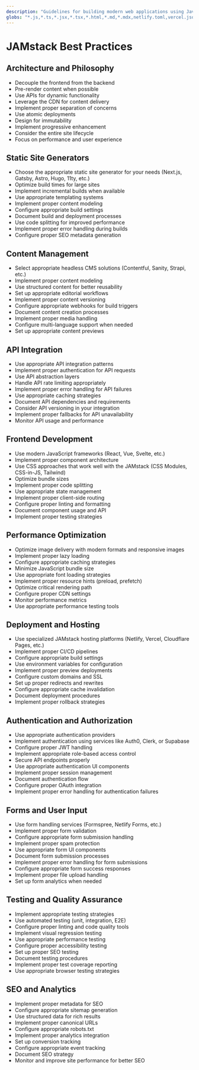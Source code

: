 ```yaml
---
description: "Guidelines for building modern web applications using JavaScript, APIs, and Markup (JAMstack)"
globs: "*.js,*.ts,*.jsx,*.tsx,*.html,*.md,*.mdx,netlify.toml,vercel.json"
---
```


# JAMstack Best Practices

## Architecture and Philosophy

- Decouple the frontend from the backend
- Pre-render content when possible
- Use APIs for dynamic functionality
- Leverage the CDN for content delivery
- Implement proper separation of concerns
- Use atomic deployments
- Design for immutability
- Implement progressive enhancement
- Consider the entire site lifecycle
- Focus on performance and user experience

## Static Site Generators

- Choose the appropriate static site generator for your needs (Next.js, Gatsby, Astro, Hugo, 11ty, etc.)
- Optimize build times for large sites
- Implement incremental builds when available
- Use appropriate templating systems
- Implement proper content modeling
- Configure appropriate build settings
- Document build and deployment processes
- Use code splitting for improved performance
- Implement proper error handling during builds
- Configure proper SEO metadata generation

## Content Management

- Select appropriate headless CMS solutions (Contentful, Sanity, Strapi, etc.)
- Implement proper content modeling
- Use structured content for better reusability
- Set up appropriate editorial workflows
- Implement proper content versioning
- Configure appropriate webhooks for build triggers
- Document content creation processes
- Implement proper media handling
- Configure multi-language support when needed
- Set up appropriate content previews

## API Integration

- Use appropriate API integration patterns
- Implement proper authentication for API requests
- Use API abstraction layers
- Handle API rate limiting appropriately
- Implement proper error handling for API failures
- Use appropriate caching strategies
- Document API dependencies and requirements
- Consider API versioning in your integration
- Implement proper fallbacks for API unavailability
- Monitor API usage and performance

## Frontend Development

- Use modern JavaScript frameworks (React, Vue, Svelte, etc.)
- Implement proper component architecture
- Use CSS approaches that work well with the JAMstack (CSS Modules, CSS-in-JS, Tailwind)
- Optimize bundle sizes
- Implement proper code splitting
- Use appropriate state management
- Implement proper client-side routing
- Configure proper linting and formatting
- Document component usage and API
- Implement proper testing strategies

## Performance Optimization

- Optimize image delivery with modern formats and responsive images
- Implement proper lazy loading
- Configure appropriate caching strategies
- Minimize JavaScript bundle size
- Use appropriate font loading strategies
- Implement proper resource hints (preload, prefetch)
- Optimize critical rendering path
- Configure proper CDN settings
- Monitor performance metrics
- Use appropriate performance testing tools

## Deployment and Hosting

- Use specialized JAMstack hosting platforms (Netlify, Vercel, Cloudflare Pages, etc.)
- Implement proper CI/CD pipelines
- Configure appropriate build settings
- Use environment variables for configuration
- Implement proper preview deployments
- Configure custom domains and SSL
- Set up proper redirects and rewrites
- Configure appropriate cache invalidation
- Document deployment procedures
- Implement proper rollback strategies

## Authentication and Authorization

- Use appropriate authentication providers
- Implement authentication using services like Auth0, Clerk, or Supabase
- Configure proper JWT handling
- Implement appropriate role-based access control
- Secure API endpoints properly
- Use appropriate authentication UI components
- Implement proper session management
- Document authentication flow
- Configure proper OAuth integration
- Implement proper error handling for authentication failures

## Forms and User Input

- Use form handling services (Formspree, Netlify Forms, etc.)
- Implement proper form validation
- Configure appropriate form submission handling
- Implement proper spam protection
- Use appropriate form UI components
- Document form submission processes
- Implement proper error handling for form submissions
- Configure appropriate form success responses
- Implement proper file upload handling
- Set up form analytics when needed

## Testing and Quality Assurance

- Implement appropriate testing strategies
- Use automated testing (unit, integration, E2E)
- Configure proper linting and code quality tools
- Implement visual regression testing
- Use appropriate performance testing
- Configure proper accessibility testing
- Set up proper SEO testing
- Document testing procedures
- Implement proper test coverage reporting
- Use appropriate browser testing strategies

## SEO and Analytics

- Implement proper metadata for SEO
- Configure appropriate sitemap generation
- Use structured data for rich results
- Implement proper canonical URLs
- Configure appropriate robots.txt
- Implement proper analytics integration
- Set up conversion tracking
- Configure appropriate event tracking
- Document SEO strategy
- Monitor and improve site performance for better SEO